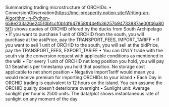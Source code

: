Summarizing trading microstructure of ORCHIDs:
    •    ConversionObservation(https://imc-prosperity.notion.site/Writing-an-Algorithm-in-Python-658e233a26e24510bfccf0b1df647858#44efb36257b94733887ae00f46a805f1) shows quotes of ORCHID offered by the ducks from South Archipelago
    •    If you want to purchase 1 unit of ORCHID from the south, you will purchase at the askPrice, pay the TRANSPORT_FEES, IMPORT_TARIFF 
    •    If you want to sell 1 unit of ORCHID to the south, you will sell at the bidPrice, pay the TRANSPORT_FEES, EXPORT_TARIFF
    •    You can ONLY trade with the south via the conversion request with applicable conditions as mentioned in the wiki
    •    For every 1 unit of ORCHID net long position you hold, you will pay 0.1 Seashells per timestamp you hold that position. No storage cost applicable to net short position
    •    Negative ImportTariff would mean you would receive premium for importing ORCHIDs to your island
    •    Each Day in ORCHID trading is equivalent to 12 hours on the island. You can assume the ORCHID quality doesn’t deteriorate overnight
    •    Sunlight unit: Average sunlight per hour is 2500 units. The data/plot shows instantaneous rate of sunlight on any moment of the day
